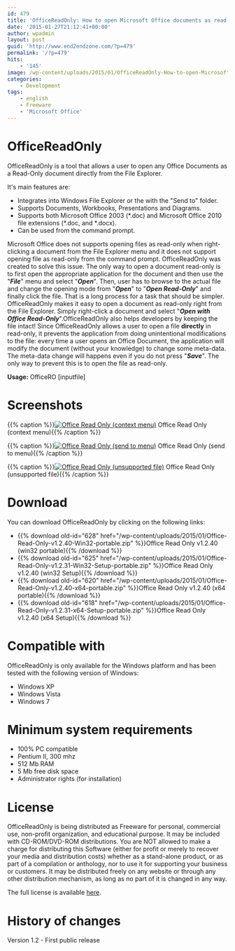 ```yaml
---
id: 479
title: 'OfficeReadOnly: How to open Microsoft Office documents as read-only'
date: '2015-01-27T21:12:41+00:00'
author: wpadmin
layout: post
guid: 'http://www.end2endzone.com/?p=479'
permalink: '/?p=479'
hits:
    - '145'
image: /wp-content/uploads/2015/01/OfficeReadOnly-How-to-open-Microsoft-Office-documents-as-Read-Only.png
categories:
    - Development
tags:
    - english
    - Freeware
    - 'Microsoft Office'
---
```


# OfficeReadOnly

OfficeReadOnly is a tool that allows a user to open any Office Documents as a Read-Only document directly from the File Explorer.

It's main features are:

- Integrates into Windows File Explorer or the with the "Send to" folder.
- Supports Documents, Workbooks, Presentations and Diagrams.
- Supports both Microsoft Office 2003 (\*.doc) and Microsoft Office 2010 file extensions (\*.doc, and \*.docx).
- Can be used from the command prompt.

Microsoft Office does not supports opening files as read-only when right-clicking a document from the File Explorer menu and it does not support opening file as read-only from the command prompt. OfficeReadOnly was created to solve this issue. The only way to open a document read-only is to first open the appropriate application for the document and then use the "***File***" menu and select "***Open***". Then, user has to browse to the actual file and change the opening mode from "***Open***" to "***Open Read-Only***" and finally click the file. That is a long process for a task that should be simpler. OfficeReadOnly makes it easy to open a document as read-only right from the File Explorer. Simply right-click a document and select "***Open with Office Read-Only***".OfficeReadOnly also helps developers by keeping the file intact! Since OfficeReadOnly allows a user to open a file **directly** in read-only, it prevents the application from doing unintentional modifications to the file: every time a user opens an Office Document, the application will modify the document (without your knowledge) to change some meta-data. The meta-data change will happens even if you do not press "***Save***". The only way to prevent this is to open the file as read-only.

**Usage:** OfficeRO \[inputfile\]

# Screenshots

{{% caption %}}[![Office Read Only (context menu)](https://www.end2endzone.com/wp-content/uploads/2015/01/Office-Read-Only-context-menu-300x246.png)](https://www.end2endzone.com/wp-content/uploads/2015/01/Office-Read-Only-context-menu.png) Office Read Only (context menu){{% /caption %}}

{{% caption %}}[![Office Read Only (send to menu)](https://www.end2endzone.com/wp-content/uploads/2015/01/Office-Read-Only-send-to-menu-300x169.png)](https://www.end2endzone.com/wp-content/uploads/2015/01/Office-Read-Only-send-to-menu.png) Office Read Only (send to menu){{% /caption %}}

{{% caption %}}[![Office Read Only (unsupported file)](https://www.end2endzone.com/wp-content/uploads/2015/01/Office-Read-Only-unsupported-file-300x171.png)](https://www.end2endzone.com/wp-content/uploads/2015/01/Office-Read-Only-unsupported-file.png) Office Read Only (unsupported file){{% /caption %}}

# Download

You can download OfficeReadOnly by clicking on the following links:

- {{% download old-id="628" href="/wp-content/uploads/2015/01/Office-Read-Only-v1.2.40-Win32-portable.zip" %}}Office Read Only v1.2.40 (win32 portable){{% /download %}}
- {{% download old-id="625" href="/wp-content/uploads/2015/01/Office-Read-Only-v1.2.31-Win32-Setup-portable.zip" %}}Office Read Only v1.2.40 (win32 Setup){{% /download %}}
- {{% download old-id="620" href="/wp-content/uploads/2015/01/Office-Read-Only-v1.2.40-x64-portable.zip" %}}Office Read Only v1.2.40 (x64 portable){{% /download %}}
- {{% download old-id="618" href="/wp-content/uploads/2015/01/Office-Read-Only-v1.2.31-x64-Setup-portable.zip" %}}Office Read Only v1.2.40 (x64 Setup){{% /download %}}

# Compatible with

OfficeReadOnly is only available for the Windows platform and has been tested with the following version of Windows:

- Windows XP
- Windows Vista
- Windows 7

# Minimum system requirements

- 100% PC compatible
- Pentium II, 300 mhz
- 512 Mb RAM
- 5 Mb free disk space
- Administrator rights (for installation)

# License

OfficeReadOnly is being distributed as Freeware for personal, commercial use, non-profit organization, and educational purpose. It may be included with CD-ROM/DVD-ROM distributions. You are NOT allowed to make a charge for distributing this Software (either for profit or merely to recover your media and distribution costs) whether as a stand-alone product, or as part of a compilation or anthology, nor to use it for supporting your business or customers. It may be distributed freely on any website or through any other distribution mechanism, as long as no part of it is changed in any way.

The full license is available [here](https://www.end2endzone.com/wp-content/uploads/2015/01/Office-Read-Only-v1.2-EULA.htm).

# History of changes

Version 1.2 - First public release